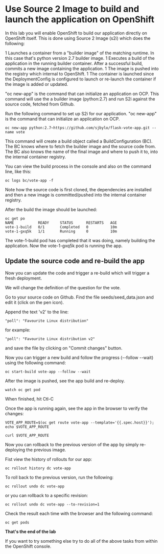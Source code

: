 # Use Source 2 Image to build and launch the application on OpenShift 

In this lab you will enable OpenShift to build our application directly on OpenShift itself. This is done using Source 2 Image (s2i) which does the following:

1 Launches a container from a "builder image" of the matching runtime.  In this case that's python version 2.7 builder image.
1 Executes a build of the application in the running builder container.  After a successful build, commits a new image containing the application. 
1 The image is pushed into the registry which internal to OpenShift. 
1 The container is launched since the DeploymentConfig is configured to launch or re-launch the container if the image is added or updated. 

"oc new-app" is the command that can initialize an application on OCP. 
This command will use the a builder image (python:2.7) and run S2i against the source code, fetched from Github. 

Run the following command to set up S2i for our application.  "oc new-app" is the command that can initialize an application on OCP. 

```
oc new-app python:2.7~https://github.com/sjbylo/flask-vote-app.git --name vote
```

This command will create a build object called a BuildConfiguration (BC).  The BC knows where to fetch the builder image and the source code from. The BC also knows the name of the final image and where to push it to, into the internal container registry. 

You can view the build process in the console and also on the command line, like this:

```
oc logs bc/vote-app -f 
```

Note how the source code is first cloned, the dependencies are installed and then a new image is committed/pushed into the internal container registry. 

After the build the image should be launched:

```
oc get po
NAME           READY     STATUS      RESTARTS   AGE
vote-1-build   0/1       Completed   0          10m
vote-1-gxq5k   1/1       Running     0          10m
```

The vote-1-build pod has completed that it was doing, namely building the application. 
Now the vote-1-gxq5k pod is running the app.


## Update the source code and re-build the app

Now you can update the code and trigger a re-build which will trigger a fresh deployment. 

We will change the definition of the question for the vote.

Go to your source code on Github.  Find the file seeds/seed_data.json and edit it (click on the pen icon).

Append the text 'v2' to the line:

```
"poll": "Favourite Linux distribution"
```

for example:

```
"poll": "Favourite Linux distribution v2"
```

and save the file by clicking on "Commit changes" button. 

Now you can trigger a new build and follow the progress (--follow --wait) using the following command:

```
oc start-build vote-app --follow --wait 
```

After the image is pushed, see the app build and re-deploy. 

```
watch oc get pod
```

When finished, hit Ctl-C

Once the app is running again, see the app in the browser to verify the changes:

```
VOTE_APP_ROUTE=$(oc get route vote-app --template='{{.spec.host}}'); echo $VOTE_APP_ROUTE

curl $VOTE_APP_ROUTE
```

Now you can rollback to the previous version of the app by simply re-deploying the previous image.

Fist view the history of rollouts for our app:

```
oc rollout history dc vote-app
```

To roll back to the previous version, run the following:

```
oc rollout undo dc vote-app
```

or you can rollback to a specific revision:

```
oc rollout undo dc vote-app --to-revision=1
```

Check the result each time with the browser and the following command:

```
oc get pods
```


**That's the end of the lab**

If you want to try something else try to do all of the above tasks from within the OpenShift console. 



